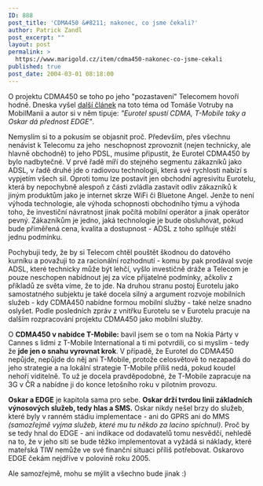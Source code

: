```yaml
---
ID: 888
post_title: 'CDMA450 &#8211; nakonec, co jsme čekali?'
author: Patrick Zandl
post_excerpt: ""
layout: post
permalink: >
  https://www.marigold.cz/item/cdma450-nakonec-co-jsme-cekali
published: true
post_date: 2004-03-01 08:18:00
---
```

<P>O projektu CDMA450 se toho po jeho "pozastavení" Telecomem hovoří hodně. Dneska vyšel <A href="http://www.mobilmania.cz/Operatori/AR.asp?ARI=106682" target=_blank>další článek</A> na toto téma od Tomáše Votruby na MobilManii a autor si v něm tipuje: <EM>"Eurotel spustí CDMA, T-Mobile taky a Oskar dá přednost EDGE"</EM>. </P>
<P>Nemyslím si to a pokusím se objasnit proč. Především, přes všechnu nenávist k Telecomu za jeho&#160; neschopnost zprovoznit (nejen technicky, ale hlavně obchodně) to jeho PDSL, musíme připustit, že Eurotel CDMA450 by bylo nadbytečné. V prvé řadě míří do stejného segmentu zákazníků jako ADSL, v řadě druhé jde o radiovou technologii, která své rychlosti nabízí s vypjetím všech sil. Oproti tomu lze postavit jen obchodní agresivitu Eurotelu, která by nepochybně alespoň z části zvládla zastavit odliv zákazníků k jiným produktům jako je internet skrze WiFi či Bluetone Angel. Jenže to není výhoda technologie, ale výhoda schopnosti obchodního týmu a výhoda toho, že investiční návratnost jinak počítá mobilní operátor a jinak operátor pevný. Zákazníkům je jedno, jaká technologie je bude obsluhovat, pokud bude přiměřená cena, kvalita a dostupnost - ADSL z toho splňuje stěží jednu podmínku. </P>
<P>Pochybuji tedy, že by si Telecom chtěl pouštět škodnou do datového kurníku a považuji to za racionální rozhodnutí - komu by pak prodával svoje ADSL, které technicky může být lehčí, vyšlo investičně dráže a Telecom je pouze neschopen nabídnout jej za více přijatelné podmínky, ačkoliv z příkladů ze světa víme, že to jde. Na druhou stranu postoj Eurotelu jako samostatného subjektu je také docela silný a argument rozvoje mobilních služeb - kdy CDMA450 nabídne formou mobilní služby - také nelze snadno oslyšet. Podle posledních zpráv z vnitřku Eurotelu&#160;se v Eurotelu pracuje na dalším rozpracování projektu CDMA450 jako mobilní služby. </P>
<P>O <STRONG>CDMA450 v nabídce T-Mobile:</STRONG> bavil jsem se o tom na Nokia Párty v Cannes s lidmi z T-Mobile International a ti mi potvrdili, co si myslím - tedy že <STRONG>jde jen o snahu vyrovnat krok</STRONG>. V případě, že Eurotel do CDMA450 nepůjde, nepůjde do něj ani T-Mobile, protože celosvětově to nezapadá do jeho strategie a na lokální strategie T-Mobile příliš nedá, pokud koudel nehoří viditelně. To už je docela pravděpodobné, že T-Mobile zapracuje na 3G v ČR a nabídne ji do konce letošního roku v pilotním provozu. </P>
<P><STRONG>Oskar a EDGE</STRONG> je kapitola sama pro sebe. <STRONG>Oskar&#160;drží tvrdou linii základních výnosových služeb, tedy hlas a SMS.</STRONG> Oskar nikdy nešel brzy do služeb, které byly v ranném stádiu implementace - ani do GPRS ani do&#160;MMS <EM>(samozřejmě vyjma služeb, které mu tu někdo za lacino spíchnul)</EM>. Proč by se tedy hnal do EDGE - ani indikace od dodavatelů tomu nesvědčí, nehledě na to, že v jeho síti se bude těžko implementovat a vyžádá si náklady, které mateřská TIW nemůže ve své finanční situaci příliš potřebovat. Oskarovo EDGE čekám nejdříve v polovině roku 2005. </P>
<P>Ale samozřejmě, mohu se mýlit a všechno bude jinak :)</P>